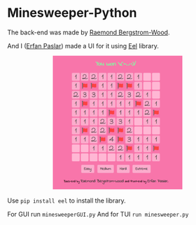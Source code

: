 # Minesweeper-Python

The back-end was made by [Raemond Bergstrom-Wood](https://github.com/RaemondBW/Python-Minesweeper).

And I ([Erfan Paslar](https://github.com/erfanpaslar/Python-Minesweeper)) made a UI for it using [Eel](https://github.com/ChrisKnott/Eel) library.

<span style="display:block;text-align:center">
<figure class="post-figure">
<img 
    src="UI/images/preview.png"
	alt="Minesweeper UI preview" ,
    width=70%
	>
</figure>
</span>

Use `pip install eel` to install the library.

For GUI run `minesweeperGUI.py`
And for TUI `run minesweeper.py`